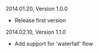 2014.01.20, Version 1.0.0

* Release first version


2014.02.10, Version 1.1.0

* Add support for 'waterfall' flow